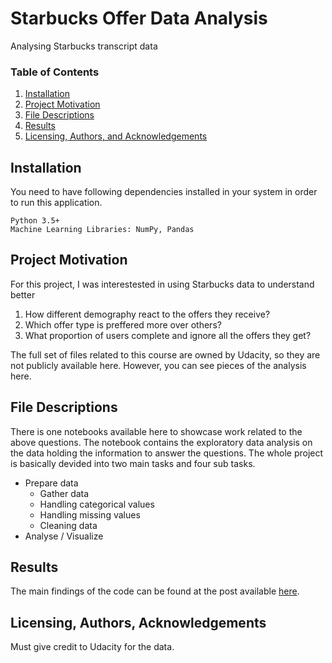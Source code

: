 # Starbucks Offer Data Analysis
Analysing Starbucks transcript data 

### Table of Contents

1. [Installation](#installation)
2. [Project Motivation](#motivation)
3. [File Descriptions](#files)
4. [Results](#results)
5. [Licensing, Authors, and Acknowledgements](#licensing)

## Installation <a name="installation"></a>

You need to have following dependencies installed in your system in order to run this application.

    Python 3.5+
    Machine Learning Libraries: NumPy, Pandas


## Project Motivation<a name="motivation"></a>

For this project, I was interestested in using Starbucks data to understand better

1. How different demography react to the offers they receive?
2. Which offer type is preffered more over others?
3. What proportion of users complete and ignore all the offers they get?

The full set of files related to this course are owned by Udacity, so they are not publicly available here.  However, you can see pieces of the analysis here.


## File Descriptions <a name="files"></a>

There is one notebooks available here to showcase work related to the above questions. The notebook contains the exploratory data analysis on the data holding the information to answer the questions.
The whole project is basically devided into two main tasks and four sub tasks.

* Prepare data
  * Gather data
  * Handling categorical values
  * Handling missing values
  * Cleaning data
* Analyse / Visualize

## Results<a name="results"></a>

The main findings of the code can be found at the post available [here](https://medium.com/@rajiblochandas3/how-customers-respond-to-offers-with-starbucks-data-30a61eefd0d9).

## Licensing, Authors, Acknowledgements<a name="licensing"></a>

Must give credit to Udacity for the data.   
